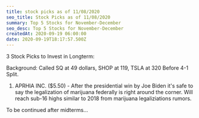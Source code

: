 ```yaml
---
title: stock picks as of 11/08/2020
seo_title: Stock Picks as of 11/08/2020
summary: Top 5 Stocks for November-December
seo_desc: Top 5 Stocks for November-December
createdAt: 2020-09-19 06:00:00
date: 2020-09-19T18:17:57.500Z
---
```

3 Stock Picks to Invest in Longterm:

Background: Called SQ at 49 dollars, SHOP at 119, TSLA at 320 Before 4-1 Split.

1. APRHIA INC. ($5.50) - After the presidential win by Joe Biden it's safe to say the legalization of marijuana federally is right around the corner. Will reach sub-16 highs similar to 2018 from marijuana legaliziations rumors.

To be continued after midterms...
